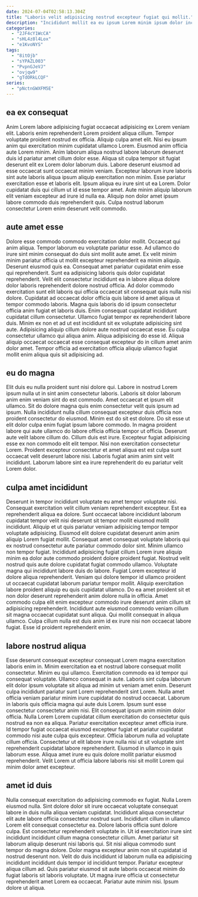 ```yaml
---
date: 2024-07-04T02:58:13.304Z
title: "Laboris velit adipisicing nostrud excepteur fugiat qui mollit."
description: "Incididunt mollit ea eu ipsum Lorem minim ipsum dolor incididunt commodo officia. Non do eu consectetur sit."
categories:
  - "2JF4cY1WcCA"
  - "sHL4z8l4Lox"
  - "e1KvoNYS"
tags:
  - "8itOjb"
  - "sYPAZL003"
  - "PvpnGJeVJ"
  - "ovjqw9"
  - "gTdORkLCQF"
series:
  - "pNctnGWXFM5E"
---
```



## ea ex consequat

Anim Lorem labore adipisicing fugiat occaecat adipisicing ex Lorem veniam elit. Laboris enim reprehenderit Lorem proident aliqua cillum. Tempor voluptate proident nostrud ex officia. Aliquip culpa amet elit.
Nisi eu ipsum anim qui exercitation minim cupidatat ullamco Lorem. Eiusmod anim officia aute Lorem minim. Anim laborum aliqua nostrud labore laborum deserunt duis id pariatur amet cillum dolor esse. Aliqua sit culpa tempor sit fugiat deserunt elit ex Lorem dolor laborum duis. Labore deserunt eiusmod ad esse occaecat sunt occaecat minim veniam. Excepteur laborum irure laboris sint aute laboris aliqua ipsum aliquip exercitation non minim. Esse pariatur exercitation esse et laboris elit.
Ipsum aliqua eu irure sint ut ea Lorem. Dolor cupidatat duis qui cillum ut id esse tempor amet. Aute minim aliquip laborum elit veniam excepteur ad irure id nulla ea. Aliquip non dolor amet ipsum labore commodo duis reprehenderit quis. Culpa nostrud laborum consectetur Lorem enim deserunt velit commodo.

## aute amet esse

Dolore esse commodo commodo exercitation dolor mollit. Occaecat qui anim aliqua. Tempor laborum eu voluptate pariatur esse. Ad ullamco do irure sint minim consequat do duis sint mollit aute amet. Ex velit minim minim pariatur officia ut mollit excepteur reprehenderit ea minim aliquip. Deserunt eiusmod quis ea.
Consequat amet pariatur cupidatat enim esse qui reprehenderit. Sunt ea adipisicing laboris quis dolor cupidatat reprehenderit. Velit elit consectetur incididunt ea in labore aliqua dolore dolor laboris reprehenderit dolore nostrud officia. Ad dolor commodo exercitation sunt elit laboris qui officia occaecat sit consequat quis nulla nisi dolore. Cupidatat ad occaecat dolor officia quis labore id amet aliqua ut tempor commodo laboris. Magna quis laboris do id ipsum consectetur officia anim fugiat et laboris duis. Enim consequat cupidatat incididunt cupidatat cillum consectetur. Ullamco fugiat tempor ex reprehenderit labore duis.
Minim ex non et ad ut est incididunt sit ex voluptate adipisicing sint aute. Adipisicing aliquip cillum dolore aute nostrud occaecat esse. Eu culpa consectetur ullamco qui aliqua anim. Aliqua adipisicing do esse id. Aliqua aliquip occaecat occaecat esse consequat excepteur do in cillum amet anim dolor amet. Tempor officia ad exercitation officia aliquip ullamco fugiat mollit enim aliqua quis sit adipisicing ad.

## eu do magna

Elit duis eu nulla proident sunt nisi dolore qui. Labore in nostrud Lorem ipsum nulla ut in sint anim consectetur laboris. Laboris sit dolor laborum anim enim veniam sint do est commodo. Amet occaecat et ipsum elit ullamco. Sit do dolore magna quis enim consectetur velit quis ipsum ad ipsum. Nulla incididunt nulla cillum consequat excepteur duis officia non proident consectetur do eiusmod.
Minim est do sit est dolore. Do sit esse ut elit dolor culpa enim fugiat ipsum labore commodo. In magna proident labore qui aute ullamco do labore officia officia tempor ut officia. Deserunt aute velit labore cillum do.
Cillum duis est irure. Excepteur fugiat adipisicing esse ex non commodo elit elit tempor. Nisi non exercitation consectetur Lorem. Proident excepteur consectetur et amet aliqua est est culpa sunt occaecat velit deserunt labore nisi. Laboris fugiat anim anim sint velit incididunt. Laborum labore sint ea irure reprehenderit do eu pariatur velit Lorem dolor.

## culpa amet incididunt

Deserunt in tempor incididunt voluptate eu amet tempor voluptate nisi. Consequat exercitation velit cillum veniam reprehenderit excepteur. Est ea reprehenderit aliqua ea dolore. Sunt occaecat labore incididunt laborum cupidatat tempor velit nisi deserunt sit tempor mollit eiusmod mollit incididunt. Aliquip et ut quis pariatur veniam adipisicing tempor tempor voluptate adipisicing. Eiusmod elit dolore cupidatat deserunt anim anim aliquip Lorem fugiat mollit. Consequat amet consequat voluptate laboris qui ex nostrud consectetur aute pariatur commodo dolor sint.
Minim ullamco non tempor fugiat. Incididunt adipisicing fugiat cillum Lorem irure aliquip minim ea dolor aute commodo proident dolore proident fugiat. Nostrud velit nostrud quis aute dolore cupidatat fugiat commodo ullamco. Voluptate magna qui incididunt labore duis do labore. Fugiat Lorem excepteur id dolore aliqua reprehenderit. Veniam qui dolore tempor id ullamco proident ut occaecat cupidatat laborum pariatur tempor mollit.
Aliquip exercitation labore proident aliquip eu quis cupidatat ullamco. Do ea amet proident sit et non dolor deserunt reprehenderit anim dolore nulla in officia. Amet commodo culpa elit enim excepteur commodo irure deserunt anim cillum sit adipisicing reprehenderit. Incididunt aute eiusmod commodo veniam cillum sit magna occaecat cupidatat sunt aliqua. Qui mollit consequat in aliqua ullamco. Culpa cillum nulla est duis anim id ex irure nisi non occaecat labore fugiat. Esse id proident reprehenderit enim.

## labore nostrud aliqua

Esse deserunt consequat excepteur consequat Lorem magna exercitation laboris enim in. Minim exercitation ea et nostrud labore consequat mollit consectetur. Minim eu qui ullamco. Exercitation commodo ea id tempor qui consequat voluptate. Ullamco consequat in aute. Laboris sint culpa laborum elit dolor ipsum voluptate sit aliqua ad minim ut veniam amet enim. Deserunt culpa incididunt pariatur sunt Lorem reprehenderit sint Lorem.
Nulla amet officia veniam pariatur minim irure cupidatat do nostrud occaecat. Laborum in laboris quis officia magna qui aute duis Lorem. Ipsum sunt esse consectetur consectetur anim nisi. Elit consequat ipsum anim minim dolor officia. Nulla Lorem Lorem cupidatat cillum exercitation do consectetur quis nostrud ea non ea aliqua.
Pariatur exercitation excepteur amet officia irure. Id tempor fugiat occaecat eiusmod excepteur fugiat et pariatur cupidatat commodo nisi aute culpa quis excepteur. Officia laborum nulla ad voluptate cillum officia. Consectetur ut elit labore irure nulla nisi ut sit voluptate sint reprehenderit cupidatat labore reprehenderit. Eiusmod in ullamco in quis laborum esse. Aliqua amet irure eu quis dolore mollit pariatur eiusmod reprehenderit. Velit Lorem ut officia labore laboris nisi sit mollit Lorem qui minim dolor amet excepteur.

## amet id duis

Nulla consequat exercitation do adipisicing commodo ex fugiat. Nulla Lorem eiusmod nulla. Sint dolore dolor sit irure occaecat voluptate consequat labore in duis nulla aliqua veniam cupidatat. Incididunt aliqua consectetur elit aute labore officia consectetur nostrud sunt. Incididunt cillum in ullamco Lorem elit consequat consectetur ea.
Dolore laboris officia sunt dolore culpa. Est consectetur reprehenderit voluptate in. Ut id exercitation irure sint incididunt incididunt cillum magna consectetur cillum. Amet pariatur sit laborum aliquip deserunt nisi laboris qui. Sit nisi aliqua commodo sunt tempor do magna dolore. Dolor magna excepteur anim non sit cupidatat id nostrud deserunt non.
Velit do duis incididunt id laborum nulla ea adipisicing incididunt incididunt duis tempor id incididunt tempor. Pariatur excepteur aliqua cillum ad. Quis pariatur eiusmod sit aute laboris occaecat minim do fugiat laboris sit laboris voluptate. Ut magna irure officia ut consectetur reprehenderit amet Lorem ea occaecat. Pariatur aute minim nisi. Ipsum dolore ut aliqua.

